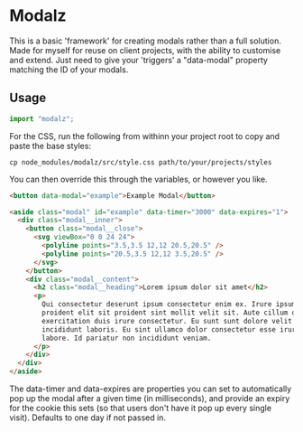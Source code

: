 # Modalz

This is a basic 'framework' for creating modals rather than a full solution.
Made for myself for reuse on client projects, with the ability to customise and extend.
Just need to give your 'triggers' a "data-modal" property matching the ID of your modals.

## Usage

```javascript
import "modalz";
```

For the CSS, run the following from withinn your project root to copy and paste the base styles:

```
cp node_modules/modalz/src/style.css path/to/your/projects/styles
```

You can then override this through the variables, or however you like.

```html
<button data-modal="example">Example Modal</button>

<aside class="modal" id="example" data-timer="3000" data-expires="1">
  <div class="modal__inner">
    <button class="modal__close">
      <svg viewBox="0 0 24 24">
        <polyline points="3.5,3.5 12,12 20.5,20.5" />
        <polyline points="20.5,3.5 12,12 3.5,20.5" />
      </svg>
    </button>
    <div class="modal__content">
      <h2 class="modal__heading">Lorem ipsum dolor sit amet</h2>
      <p>
        Qui consectetur deserunt ipsum consectetur enim ex. Irure ipsum ipsum
        proident elit sit proident sint mollit velit sit. Aute cillum qui elit
        exercitation duis irure consectetur. Eu sunt sunt dolore velit ex
        incididunt laboris. Eu sint ullamco dolor consectetur esse irure et
        labore. Id pariatur non incididunt veniam.
      </p>
    </div>
  </div>
</aside>
```

The data-timer and data-expires are properties you can set to automatically pop up the modal after a given time (in milliseconds), and provide an expiry for the cookie this sets (so that users don't have it pop up every single visit). Defaults to one day if not passed in.
